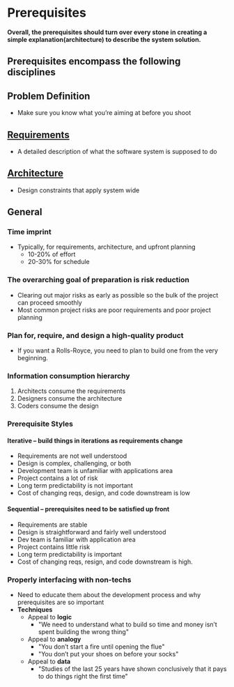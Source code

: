 # Prerequisites

**Overall, the prerequisites should turn over every stone in creating a simple explanation(architecture) to describe the system solution.**

## Prerequisites encompass the following disciplines

## Problem Definition

* Make sure you know what you’re aiming at before you shoot

## [Requirements](./requirements)

* A detailed description of what the software system is supposed to do

## [Architecture](./architecture)

* Design constraints that apply system wide

## General

### Time imprint

* Typically, for requirements, architecture, and upfront planning
  * 10-20% of effort
  * 20-30% for schedule

### The overarching goal of preparation is risk reduction

* Clearing out major risks as early as possible so the bulk of the project can proceed smoothly
* Most common project risks are poor requirements and poor project planning

### Plan for, require, and design a high-quality product

* If you want a Rolls-Royce, you need to plan to build one from the very beginning.

### Information consumption hierarchy

1. Architects consume the requirements
2. Designers consume the architecture
3. Coders consume the design

### Prerequisite Styles

#### Iterative – build things in iterations as requirements change

* Requirements are not well understood
* Design is complex, challenging, or both
* Development team is unfamiliar with applications area
* Project contains a lot of risk
* Long term predictability is not important
* Cost of changing reqs, design, and code downstream is low

#### Sequential – prerequisites need to be satisfied up front

* Requirements are stable
* Design is straightforward and fairly well understood
* Dev team is familiar with application area
* Project contains little risk
* Long term predictability is important
* Cost of changing reqs, resign, and code downstream is high.

### Properly interfacing with non-techs

* Need to educate them about the development process and why prerequisites are so important
* **Techniques**
  * Appeal to **logic**  
    * "We need to understand what to build so time and money isn’t spent building the wrong thing"
  * Appeal to **analogy**
    * "You don’t start a fire until opening the flue"
    * "You don’t put your shoes on before your socks"
  * Appeal to **data**
    * "Studies of the last 25 years have shown conclusively that it pays to do things right the first time"
